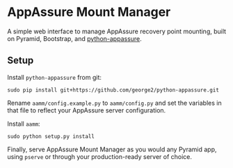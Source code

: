 AppAssure Mount Manager
=======================

A simple web interface to manage AppAssure recovery point mounting,
built on Pyramid, Bootstrap, and [python-appassure][1].

[1]: https://github.com/george2/python-appassure "python-appassure"

## Setup

Install `python-appassure` from git:

    sudo pip install git+https://github.com/george2/python-appassure.git

Rename `aamm/config.example.py` to `aamm/config.py` and set the
variables in that file to reflect your AppAssure server configuration.

Install `aamm`:

    sudo python setup.py install

Finally, serve AppAssure Mount Manager as you would any Pyramid app, using
`pserve` or through your production-ready server of choice.
